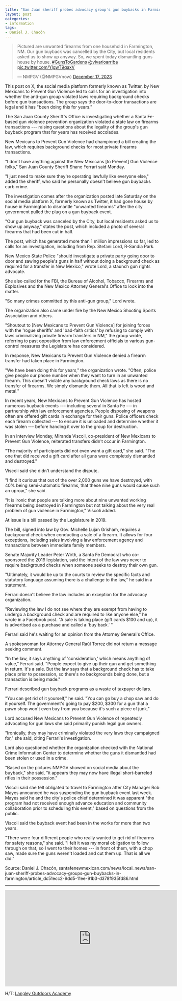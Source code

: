 ```yaml
---
title: "San Juan sheriff probes advocacy group's gun buybacks in Farmington"
layout: post
categories:
- information
tags:
- Daniel J. Chacón
---
```


<blockquote class="twitter-tweet"><p lang="en" dir="ltr">Pictured are unwanted firearms from one household in Farmington, NM. Our gun buyback was cancelled by the City, but local residents asked us to show up anyway. So, we spent today dismantling guns house by house. <a href="https://twitter.com/hashtag/GunsToGardens?src=hash&amp;ref_src=twsrc%5Etfw">#GunsToGardens</a> <a href="https://twitter.com/vivarioarriba?ref_src=twsrc%5Etfw">@vivarioarriba</a> <a href="https://t.co/YlgwT9qaxV">pic.twitter.com/YlgwT9qaxV</a></p>&mdash; NMPGV (@NMPGVnow) <a href="https://twitter.com/NMPGVnow/status/1736238935175557462?ref_src=twsrc%5Etfw">December 17, 2023</a></blockquote><script async src="https://platform.twitter.com/widgets.js" charset="utf-8"></script>

This post on X, the social media platform formerly known as Twitter, by New Mexicans to Prevent Gun Violence led to calls for an investigation into whether the anti-gun group violated laws requiring background checks before gun transactions. The group says the door-to-door transactions are legal and it has "been doing this for years."

The San Juan County Sheriff's Office is investigating whether a Santa Fe-based gun violence prevention organization violated a state law on firearms transactions --- raising questions about the legality of the group's gun buyback program that for years has received accolades.

New Mexicans to Prevent Gun Violence had championed a bill creating the law, which requires background checks for most private firearms transactions.

"I don't have anything against the New Mexicans [to Prevent] Gun Violence folks," San Juan County Sheriff Shane Ferrari said Monday.

"I just need to make sure they're operating lawfully like everyone else," added the sheriff, who said he personally doesn't believe gun buybacks curb crime.

The investigation comes after the organization posted late Saturday on the social media platform X, formerly known as Twitter, it had gone house by house in Farmington to dismantle "unwanted firearms" after the city government pulled the plug on a gun buyback event.

"Our gun buyback was canceled by the City, but local residents asked us to show up anyway," states the post, which included a photo of several firearms that had been cut in half.

The post, which has generated more than 1 million impressions so far, led to calls for an investigation, including from Rep. Stefani Lord, R-Sandia Park.

New Mexico State Police "should investigate a private party going door to door and sawing people's guns in half without doing a background check as required for a transfer in New Mexico," wrote Lord, a staunch gun rights advocate.

She also called for the FBI, the Bureau of Alcohol, Tobacco, Firearms and Explosives and the New Mexico Attorney General's Office to look into the matter.

"So many crimes committed by this anti-gun group," Lord wrote.

The organization also came under fire by the New Mexico Shooting Sports Association and others.

"Shoutout to [New Mexicans to Prevent Gun Violence] for joining forces with the 'rogue sheriffs' and 'bad-faith critics' by refusing to comply with laws criminalizing private firearm transfers in NM," the group wrote, referring to past opposition from law enforcement officials to various gun-control measures the Legislature has considered.

In response, New Mexicans to Prevent Gun Violence denied a firearm transfer had taken place in Farmington.

"We have been doing this for years," the organization wrote. "Often, police give people our phone number when they want to turn in an unwanted firearm. This doesn't violate any background check laws as there is no transfer of firearms. We simply dismantle them. All that is left is wood and metal."

In recent years, New Mexicans to Prevent Gun Violence has hosted numerous buyback events --- including several in Santa Fe --- in partnership with law enforcement agencies. People disposing of weapons often are offered gift cards in exchange for their guns. Police officers check each firearm collected --- to ensure it is unloaded and determine whether it was stolen --- before handing it over to the group for destruction.

In an interview Monday, Miranda Viscoli, co-president of New Mexicans to Prevent Gun Violence, reiterated transfers didn't occur in Farmington.

"The majority of participants did not even want a gift card," she said. "The one that did received a gift card after all guns were completely dismantled and destroyed."

Viscoli said she didn't understand the dispute.

"I find it curious that out of the over 2,000 guns we have destroyed, with 40% being semi-automatic firearms, that these nine guns would cause such an uproar," she said.

"It is ironic that people are talking more about nine unwanted working firearms being destroyed in Farmington but not talking about the very real problem of gun violence in Farmington," Viscoli added.

At issue is a bill passed by the Legislature in 2019.

The bill, signed into law by Gov. Michelle Lujan Grisham, requires a background check when conducting a sale of a firearm. It allows for four exceptions, including sales involving a law enforcement agency and transactions between immediate family members.

Senate Majority Leader Peter Wirth, a Santa Fe Democrat who co-sponsored the 2019 legislation, said the intent of the law was never to require background checks when someone seeks to destroy their own gun.

"Ultimately, it would be up to the courts to review the specific facts and statutory language assuming there is a challenge to the law," he said in a statement.

Ferrari doesn't believe the law includes an exception for the advocacy organization.

"Reviewing the law I do not see where they are exempt from having to undergo a background check and are required to like anyone else," he wrote in a Facebook post. "A sale is taking place (gift cards $100 and up), it is advertised as a purchase and called a 'buy back.' "

Ferrari said he's waiting for an opinion from the Attorney General's Office.

A spokeswoman for Attorney General Raúl Torrez did not return a message seeking comment.

"In the law, it says anything of 'consideration,' which means anything of value," Ferrari said. "People expect to give up their gun and get something in return. It's a sale. But the law says that a background check has to take place prior to possession, so there's no backgrounds being done, but a transaction is being made."

Ferrari described gun buyback programs as a waste of taxpayer dollars.

"You can get rid of it yourself," he said. "You can go buy a chop saw and do it yourself. The government's going to pay $200, $300 for a gun that a pawn shop won't even buy from you because it's such a piece of junk."

Lord accused New Mexicans to Prevent Gun Violence of repeatedly advocating for gun laws she said primarily punish legal gun owners.

"Ironically, they may have criminally violated the very laws they campaigned for," she said, citing Ferrari's investigation.

Lord also questioned whether the organization checked with the National Crime Information Center to determine whether the guns it dismantled had been stolen or used in a crime.

"Based on the pictures NMPGV showed on social media about the buyback," she said, "it appears they may now have illegal short-barreled rifles in their possession."

Viscoli said she felt obligated to travel to Farmington after City Manager Rob Mayes announced he was suspending the gun buyback event last week. Mayes said he and the city's police chief determined it was apparent "the program had not received enough advance education and community collaboration prior to scheduling this event," based on questions from the public.

Viscoli said the buyback event had been in the works for more than two years.

"There were four different people who really wanted to get rid of firearms for safety reasons," she said. "I felt it was my moral obligation to follow through on that, so I went to their homes --- in front of them, with a chop saw, made sure the guns weren't loaded and cut them up. That is all we did."

Source: Daniel J. Chacón, santafenewmexican.com/news/local_news/san-juan-sheriff-probes-advocacy-groups-gun-buybacks-in-farmington/article_dc51ecc2-9dd5-11ee-91b3-d378f935fd86.html

---

<iframe width="560" height="315" src="https://www.youtube.com/embed/41MjDAUGpv0?si=EPXjzOYLvRsNvOv0" title="YouTube video player" frameborder="0" allow="accelerometer; autoplay; clipboard-write; encrypted-media; gyroscope; picture-in-picture; web-share" allowfullscreen></iframe>

H/T: [Langley Outdoors Academy](https://www.youtube.com/@LangleyOutdoors)
